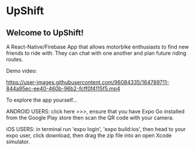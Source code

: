 # UpShift

## Welcome to UpShift!

A React-Native/Firebase App that allows motorbike enthusiasts to find new friends to ride with. They can chat with one another and plan future riding routes.

Demo video:

https://user-images.githubusercontent.com/96084335/164789711-844a95ec-ee40-460b-96b2-fcff0f4115f5.mp4

To explore the app yourself...

ANDROID USERS: click here >>>, ensure that you have Expo Go installed from the Google Play store then scan the QR code with your camera.

iOS USERS: in terminal run 'expo login', 'expo build:ios', then head to your expo user, click download, then drag the zip file into an open Xcode simulator.
